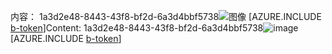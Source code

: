 <span data-ttu-id="06371-101">内容： 1a3d2e48-8443-43f8-bf2d-6a3d4bbf5738![图像](d1cdae55-2a06-48ea-987e-f3499a3f4c29.png)
[AZURE.INCLUDE [b-token](a660eed5-1488-4ffd-948b-2ccdb3e0ca4b.md)]</span><span class="sxs-lookup"><span data-stu-id="06371-101">Content: 1a3d2e48-8443-43f8-bf2d-6a3d4bbf5738![image](d1cdae55-2a06-48ea-987e-f3499a3f4c29.png)
[AZURE.INCLUDE [b-token](a660eed5-1488-4ffd-948b-2ccdb3e0ca4b.md)]</span></span>
